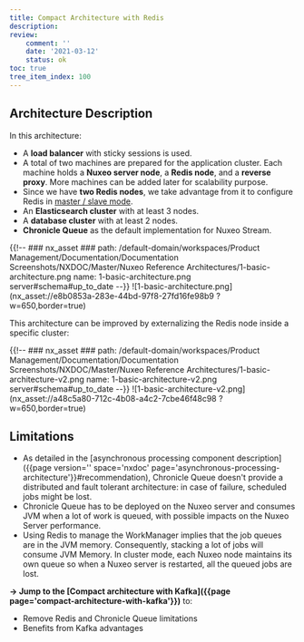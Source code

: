 ```yaml
---
title: Compact Architecture with Redis
description:
review:
    comment: ''
    date: '2021-03-12'
    status: ok
toc: true
tree_item_index: 100
---
```


## Architecture Description

In this architecture:
- A **load balancer** with sticky sessions is used.
- A total of two machines are prepared for the application cluster. Each machine holds a **Nuxeo server node**, a **Redis node**, and a **reverse proxy**. More machines can be added later for scalability purpose.
- Since we have **two Redis nodes**, we take advantage from it to configure Redis in [master / slave mode](https://redis.io/topics/replication).
- An **Elasticsearch cluster** with at least 3 nodes.
- A **database cluster** with at least 2 nodes.
- **Chronicle Queue** as the default implementation for Nuxeo Stream.

<!-- Source: https://lucid.app/lucidchart/8db3f1df-ea81-4796-ae42-d7f77ab3a9fd/edit?beaconFlowId=CD3C7B1BC539200B&page=0_0#-->

{{!--     ### nx_asset ###
    path: /default-domain/workspaces/Product Management/Documentation/Documentation Screenshots/NXDOC/Master/Nuxeo Reference Architectures/1-basic-architecture.png
    name: 1-basic-architecture.png
    server#schema#up_to_date
--}}
![1-basic-architecture.png](nx_asset://e8b0853a-283e-44bd-97f8-27fd16fe98b9 ?w=650,border=true)

This architecture can be improved by externalizing the Redis node inside a specific cluster:  

{{!--     ### nx_asset ###
    path: /default-domain/workspaces/Product Management/Documentation/Documentation Screenshots/NXDOC/Master/Nuxeo Reference Architectures/1-basic-architecture-v2.png
    name: 1-basic-architecture-v2.png
    server#schema#up_to_date
--}}
![1-basic-architecture-v2.png](nx_asset://a48c5a80-712c-4b08-a4c2-7cbe46f48c98 ?w=650,border=true)

## Limitations

- As detailed in the [asynchronous processing component description]({{page version='' space='nxdoc' page='asynchronous-processing-architecture'}}#recommendation), Chronicle Queue doesn't provide a distributed and fault tolerant architecture: in case of failure, scheduled jobs might be lost.
- Chronicle Queue has to be deployed on the Nuxeo server and consumes JVM when a lot of work is queued, with possible impacts on the Nuxeo Server performance.  
- Using Redis to manage the WorkManager implies that the job queues are in the JVM memory. Consequently, stacking a lot of jobs will consume JVM Memory. In cluster mode, each Nuxeo node maintains its own queue so when a Nuxeo server is restarted, all the queued jobs are lost.

**→ Jump to the [Compact architecture with Kafka]({{page page='compact-architecture-with-kafka'}})** to:
- Remove Redis and Chronicle Queue limitations
- Benefits from Kafka advantages

